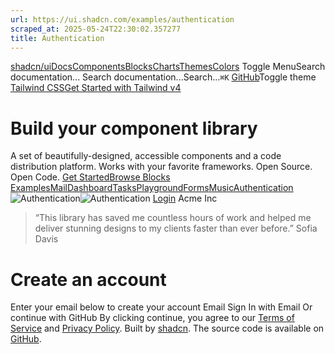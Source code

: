 ```yaml
---
url: https://ui.shadcn.com/examples/authentication
scraped_at: 2025-05-24T22:30:02.357277
title: Authentication
---
```


[shadcn/ui](https://ui.shadcn.com/)[Docs](https://ui.shadcn.com/docs/installation)[Components](https://ui.shadcn.com/docs/components)[Blocks](https://ui.shadcn.com/blocks)[Charts](https://ui.shadcn.com/charts)[Themes](https://ui.shadcn.com/themes)[Colors](https://ui.shadcn.com/colors)
Toggle MenuSearch documentation...
Search documentation...Search...`⌘K`
[GitHub](https://github.com/shadcn-ui/ui)Toggle theme
[Tailwind CSSGet Started with Tailwind v4](https://ui.shadcn.com/docs/tailwind-v4)
# Build your component library
A set of beautifully-designed, accessible components and a code distribution platform. Works with your favorite frameworks. Open Source. Open Code.
[Get Started](https://ui.shadcn.com/docs)[Browse Blocks](https://ui.shadcn.com/blocks)
[Examples](https://ui.shadcn.com/)[Mail](https://ui.shadcn.com/examples/mail)[Dashboard](https://ui.shadcn.com/examples/dashboard)[Tasks](https://ui.shadcn.com/examples/tasks)[Playground](https://ui.shadcn.com/examples/playground)[Forms](https://ui.shadcn.com/examples/forms)[Music](https://ui.shadcn.com/examples/music)[Authentication](https://ui.shadcn.com/examples/authentication)
![Authentication](https://ui.shadcn.com/_next/image?url=%2Fexamples%2Fauthentication-light.png&w=3840&q=75)![Authentication](https://ui.shadcn.com/_next/image?url=%2Fexamples%2Fauthentication-dark.png&w=3840&q=75)
[Login](https://ui.shadcn.com/examples/authentication)
Acme Inc
> “This library has saved me countless hours of work and helped me deliver stunning designs to my clients faster than ever before.”
> Sofia Davis
# Create an account
Enter your email below to create your account
Email
Sign In with Email
Or continue with
GitHub
By clicking continue, you agree to our [Terms of Service](https://ui.shadcn.com/terms) and [Privacy Policy](https://ui.shadcn.com/privacy).
Built by [shadcn](https://twitter.com/shadcn). The source code is available on [GitHub](https://github.com/shadcn-ui/ui).

